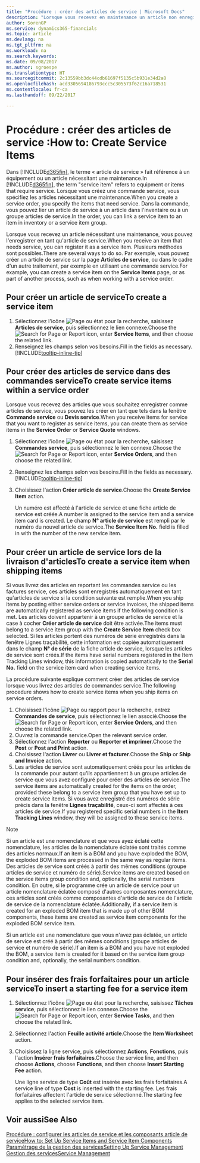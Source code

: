```yaml
---
title: "Procédure : créer des articles de service | Microsoft Docs"
description: "Lorsque vous recevez en maintenance un article non enregistré, vous pouvez l'enregistrer en tant qu'article de service."
author: SorenGP
ms.service: dynamics365-financials
ms.topic: article
ms.devlang: na
ms.tgt_pltfrm: na
ms.workload: na
ms.search.keywords: 
ms.date: 09/08/2017
ms.author: sgroespe
ms.translationtype: HT
ms.sourcegitcommit: 2c13559bb3dc44cdb61697f5135c5b931e34d2a8
ms.openlocfilehash: acd3305694186793ccc5c305573f62c16a718531
ms.contentlocale: fr-ca
ms.lasthandoff: 09/22/2017

---
```

# <a name="how-to-create-service-items"></a><span data-ttu-id="6caa6-103">Procédure : créer des articles de service :</span><span class="sxs-lookup"><span data-stu-id="6caa6-103">How to: Create Service Items</span></span>
<span data-ttu-id="6caa6-104">Dans [!INCLUDE[d365fin](includes/d365fin_md.md)], le terme « article de service » fait référence à un équipement ou un article nécessitant une maintenance.</span><span class="sxs-lookup"><span data-stu-id="6caa6-104">In [!INCLUDE[d365fin](includes/d365fin_md.md)], the term "service item" refers to equipment or items that require service.</span></span> <span data-ttu-id="6caa6-105">Lorsque vous créez une commande service, vous spécifiez les articles nécessitant une maintenance.</span><span class="sxs-lookup"><span data-stu-id="6caa6-105">When you create a service order, you specify the items that need service.</span></span> <span data-ttu-id="6caa6-106">Dans la commande, vous pouvez lier un article de service à un article dans l'inventaire ou à un groupe articles de service.</span><span class="sxs-lookup"><span data-stu-id="6caa6-106">In the order, you can link a service item to an item in inventory or a service item group.</span></span>    

<span data-ttu-id="6caa6-107">Lorsque vous recevez un article nécessitant une maintenance, vous pouvez l'enregistrer en tant qu'article de service.</span><span class="sxs-lookup"><span data-stu-id="6caa6-107">When you receive an item that needs service, you can register it as a service item.</span></span> <span data-ttu-id="6caa6-108">Plusieurs méthodes sont possibles.</span><span class="sxs-lookup"><span data-stu-id="6caa6-108">There are several ways to do so.</span></span> <span data-ttu-id="6caa6-109">Par exemple, vous pouvez créer un article de service sur la page **Articles de service**, ou dans le cadre d'un autre traitement, par exemple en utilisant une commande service.</span><span class="sxs-lookup"><span data-stu-id="6caa6-109">For example, you can create a service item on the **Service Items** page, or as part of another process, such as when working with a service order.</span></span>   

## <a name="to-create-a-service-item"></a><span data-ttu-id="6caa6-110">Pour créer un article de service</span><span class="sxs-lookup"><span data-stu-id="6caa6-110">To create a service item</span></span>  
1. <span data-ttu-id="6caa6-111">Sélectionnez l'icône ![Page ou état pour la recherche](media/ui-search/search_small.png "Page ou état pour la recherche"), saisissez **Articles de service**, puis sélectionnez le lien connexe.</span><span class="sxs-lookup"><span data-stu-id="6caa6-111">Choose the ![Search for Page or Report](media/ui-search/search_small.png "Search for Page or Report icon") icon, enter **Service Items**, and then choose the related link.</span></span>
2. <span data-ttu-id="6caa6-112">Renseignez les champs selon vos besoins.</span><span class="sxs-lookup"><span data-stu-id="6caa6-112">Fill in the fields as necessary.</span></span> [!INCLUDE[tooltip-inline-tip](includes/tooltip-inline-tip_md.md)]  

## <a name="to-create-service-items-within-a-service-order"></a><span data-ttu-id="6caa6-113">Pour créer des articles de service dans des commandes service</span><span class="sxs-lookup"><span data-stu-id="6caa6-113">To create service items within a service order</span></span>  
<span data-ttu-id="6caa6-114">Lorsque vous recevez des articles que vous souhaitez enregistrer comme articles de service, vous pouvez les créer en tant que tels dans la fenêtre **Commande service** ou **Devis service**.</span><span class="sxs-lookup"><span data-stu-id="6caa6-114">When you receive items for service that you want to register as service items, you can create them as service items in the **Service Order** or **Service Quote** windows.</span></span>  

1. <span data-ttu-id="6caa6-115">Sélectionnez l'icône ![Page ou état pour la recherche](media/ui-search/search_small.png "Page ou état pour la recherche"), saisissez **Commandes service**, puis sélectionnez le lien connexe.</span><span class="sxs-lookup"><span data-stu-id="6caa6-115">Choose the ![Search for Page or Report](media/ui-search/search_small.png "Search for Page or Report icon") icon, enter **Service Orders**, and then choose the related link.</span></span>  
2. <span data-ttu-id="6caa6-116">Renseignez les champs selon vos besoins.</span><span class="sxs-lookup"><span data-stu-id="6caa6-116">Fill in the fields as necessary.</span></span> [!INCLUDE[tooltip-inline-tip](includes/tooltip-inline-tip_md.md)]  
3. <span data-ttu-id="6caa6-117">Choisissez l'action **Créer article de service**.</span><span class="sxs-lookup"><span data-stu-id="6caa6-117">Choose the **Create Service Item** action.</span></span>  

    <span data-ttu-id="6caa6-118">Un numéro est affecté à l'article de service et une fiche article de service est créée.</span><span class="sxs-lookup"><span data-stu-id="6caa6-118">A number is assigned to the service item and a service item card is created.</span></span> <span data-ttu-id="6caa6-119">Le champ **N° article de service** est rempli par le numéro du nouvel article de service.</span><span class="sxs-lookup"><span data-stu-id="6caa6-119">The **Service Item No.** field is filled in with the number of the new service item.</span></span>

## <a name="to-create-a-service-item-when-shipping-items"></a><span data-ttu-id="6caa6-120">Pour créer un article de service lors de la livraison d'articles</span><span class="sxs-lookup"><span data-stu-id="6caa6-120">To create a service item when shipping items</span></span>  
<span data-ttu-id="6caa6-121">Si vous livrez des articles en reportant les commandes service ou les factures service, ces articles sont enregistrés automatiquement en tant qu'articles de service si la condition suivante est remplie.</span><span class="sxs-lookup"><span data-stu-id="6caa6-121">When you ship items by posting either service orders or service invoices, the shipped items are automatically registered as service items if the following condition is met.</span></span> <span data-ttu-id="6caa6-122">Les articles doivent appartenir à un groupe articles de service et la case à cocher **Créer article de service** doit être activée.</span><span class="sxs-lookup"><span data-stu-id="6caa6-122">The items must belong to a service item group with the **Create Service Item** check box selected.</span></span> <span data-ttu-id="6caa6-123">Si les articles portent des numéros de série enregistrés dans la fenêtre Lignes traçabilité, cette information est copiée automatiquement dans le champ **N° de série** de la fiche article de service, lorsque les articles de service sont créés.</span><span class="sxs-lookup"><span data-stu-id="6caa6-123">If the items have serial numbers registered in the Item Tracking Lines window, this information is copied automatically to the **Serial No.** field on the service item card when creating service items.</span></span>  

<span data-ttu-id="6caa6-124">La procédure suivante explique comment créer des articles de service lorsque vous livrez des articles de commandes service.</span><span class="sxs-lookup"><span data-stu-id="6caa6-124">The following procedure shows how to create service items when you ship items on service orders.</span></span>  

1. <span data-ttu-id="6caa6-125">Choisissez l'icône ![Page ou rapport pour la recherche](media/ui-search/search_small.png "icône Page ou rapport pour la recherche"), entrez **Commandes de service**, puis sélectionnez le lien associé.</span><span class="sxs-lookup"><span data-stu-id="6caa6-125">Choose the ![Search for Page or Report](media/ui-search/search_small.png "Search for Page or Report icon") icon, enter **Service Orders**, and then choose the related link.</span></span>  
2. <span data-ttu-id="6caa6-126">Ouvrez la commande service.</span><span class="sxs-lookup"><span data-stu-id="6caa6-126">Open the relevant service order.</span></span>  
3. <span data-ttu-id="6caa6-127">Sélectionnez l'action **Reporter** ou **Reporter et imprimer**.</span><span class="sxs-lookup"><span data-stu-id="6caa6-127">Choose the **Post** or **Post and Print** action.</span></span>  
4. <span data-ttu-id="6caa6-128">Choisissez l'action **Livrer** ou **Livrer et facturer**.</span><span class="sxs-lookup"><span data-stu-id="6caa6-128">Choose the **Ship** or **Ship and Invoice** action.</span></span>  
5. <span data-ttu-id="6caa6-129">Les articles de service sont automatiquement créés pour les articles de la commande pour autant qu'ils appartiennent à un groupe articles de service que vous avez configuré pour créer des articles de service.</span><span class="sxs-lookup"><span data-stu-id="6caa6-129">The service items are automatically created for the items on the order, provided these belong to a service item group that you have set up to create service items.</span></span> <span data-ttu-id="6caa6-130">Si vous avez enregistré des numéros de série précis dans la fenêtre **Lignes traçabilité**, ceux-ci sont affectés à ces articles de service.</span><span class="sxs-lookup"><span data-stu-id="6caa6-130">If you registered specific serial numbers in the **Item Tracking Lines** window, they will be assigned to these service items.</span></span>  

> [!NOTE]  
>  <span data-ttu-id="6caa6-131">Si un article est une nomenclature et que vous ayez éclaté cette nomenclature, les articles de la nomenclature éclatée sont traités comme des articles normaux.</span><span class="sxs-lookup"><span data-stu-id="6caa6-131">If an item is a BOM and you have exploded the BOM, the exploded BOM items are processed in the same way as regular items.</span></span> <span data-ttu-id="6caa6-132">Des articles de service sont créés à partir des mêmes conditions (groupe articles de service et numéro de série).</span><span class="sxs-lookup"><span data-stu-id="6caa6-132">Service items are created based on the service items group condition and, optionally, the serial numbers condition.</span></span> <span data-ttu-id="6caa6-133">En outre, si le programme crée un article de service pour un article nomenclature éclatée composé d'autres composantes nomenclature, ces articles sont créés comme composantes d'article de service de l'article de service de la nomenclature éclatée.</span><span class="sxs-lookup"><span data-stu-id="6caa6-133">Additionally, if a service item is created for an exploded BOM item that is made up of other BOM components, these items are created as service item components for the exploded BOM service item.</span></span>  
>   
>  <span data-ttu-id="6caa6-134">Si un article est une nomenclature que vous n'avez pas éclatée, un article de service est créé à partir des mêmes conditions (groupe articles de service et numéro de série).</span><span class="sxs-lookup"><span data-stu-id="6caa6-134">If an item is a BOM and you have not exploded the BOM, a service item is created for it based on the service item group condition and, optionally, the serial numbers condition.</span></span>  

## <a name="to-insert-a-starting-fee-for-a-service-item"></a><span data-ttu-id="6caa6-135">Pour insérer des frais forfaitaires pour un article service</span><span class="sxs-lookup"><span data-stu-id="6caa6-135">To insert a starting fee for a service item</span></span>
1. <span data-ttu-id="6caa6-136">Sélectionnez l'icône ![Page ou état pour la recherche](media/ui-search/search_small.png "Page ou état pour la recherche"), saisissez **Tâches service**, puis sélectionnez le lien connexe.</span><span class="sxs-lookup"><span data-stu-id="6caa6-136">Choose the ![Search for Page or Report](media/ui-search/search_small.png "Search for Page or Report icon") icon, enter **Service Tasks**, and then choose the related link.</span></span>
2. <span data-ttu-id="6caa6-137">Sélectionnez l'action **Feuille activité article**.</span><span class="sxs-lookup"><span data-stu-id="6caa6-137">Choose the **Item Worksheet** action.</span></span>
3. <span data-ttu-id="6caa6-138">Choisissez la ligne service, puis sélectionnez **Actions**, **Fonctions**, puis l'action **Insérer frais forfaitaires**.</span><span class="sxs-lookup"><span data-stu-id="6caa6-138">Choose the service line, and then choose **Actions**, choose **Functions**, and then choose **Insert Starting Fee** action.</span></span>  

    <span data-ttu-id="6caa6-139">Une ligne service de type **Coût** est insérée avec les frais forfaitaires.</span><span class="sxs-lookup"><span data-stu-id="6caa6-139">A service line of type **Cost** is inserted with the starting fee.</span></span> <span data-ttu-id="6caa6-140">Les frais forfaitaires affectent l'article de service sélectionné.</span><span class="sxs-lookup"><span data-stu-id="6caa6-140">The starting fee applies to the selected service item.</span></span>

## <a name="see-also"></a><span data-ttu-id="6caa6-141">Voir aussi</span><span class="sxs-lookup"><span data-stu-id="6caa6-141">See Also</span></span>  
[<span data-ttu-id="6caa6-142">Procédure : configurer les articles de service et les composants article de service</span><span class="sxs-lookup"><span data-stu-id="6caa6-142">How to: Set Up Service Items and Service Item Components</span></span>](service-how-setup-service-items.md)  
[<span data-ttu-id="6caa6-143">Paramétrage de la gestion des services</span><span class="sxs-lookup"><span data-stu-id="6caa6-143">Setting Up Service Management</span></span>](service-setup-service.md)  
[<span data-ttu-id="6caa6-144">Gestion des services</span><span class="sxs-lookup"><span data-stu-id="6caa6-144">Service Management</span></span>](service-service.md)  

